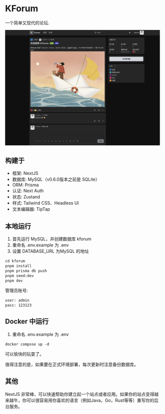 # KForum

一个简单又现代的论坛.

![screenshot](./docs/screenshot.png)

## 构建于

* 框架: NextJS
* 数据库: MySQL（v0.6.0版本之前是 SQLite）
* ORM: Prisma
* 认证: Next Auth
* 状态: Zustand
* 样式: Tailwind CSS、Headless UI
* 文本编辑器: TipTap

## 本地运行

1. 首先运行 MySQL，并创建数据库 kforum
2. 重命名 .env.example 为 .env
3. 设置 DATABASE_URL 为MySQL 的地址

```shell
cd kforum
pnpm install
pnpm prisma db push
pnpm seed:dev
pnpm dev
```

管理员账号:

```text
user: admin
pass: 123123
```

## Docker 中运行

1. 重命名 .env.example 为 .env

```shell
docker compose up -d
```

可以愉快的玩耍了。

值得注意的是，如果要在正式环境部署，每次更新时注意备份数据库。

## 其他

NextJS 非常棒，可以快速帮助你建立起一个站点或者应用。如果你的站点变得越来越牛，你可以很容易用你喜欢的语言（例如Java，Go，Rust等等）重写你的后台服务。
